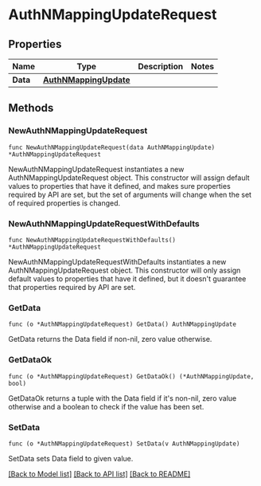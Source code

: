# AuthNMappingUpdateRequest

## Properties

| Name     | Type                                            | Description | Notes |
| -------- | ----------------------------------------------- | ----------- | ----- |
| **Data** | [**AuthNMappingUpdate**](AuthNMappingUpdate.md) |             |

## Methods

### NewAuthNMappingUpdateRequest

`func NewAuthNMappingUpdateRequest(data AuthNMappingUpdate) *AuthNMappingUpdateRequest`

NewAuthNMappingUpdateRequest instantiates a new AuthNMappingUpdateRequest object.
This constructor will assign default values to properties that have it defined,
and makes sure properties required by API are set, but the set of arguments
will change when the set of required properties is changed.

### NewAuthNMappingUpdateRequestWithDefaults

`func NewAuthNMappingUpdateRequestWithDefaults() *AuthNMappingUpdateRequest`

NewAuthNMappingUpdateRequestWithDefaults instantiates a new AuthNMappingUpdateRequest object.
This constructor will only assign default values to properties that have it defined,
but it doesn't guarantee that properties required by API are set.

### GetData

`func (o *AuthNMappingUpdateRequest) GetData() AuthNMappingUpdate`

GetData returns the Data field if non-nil, zero value otherwise.

### GetDataOk

`func (o *AuthNMappingUpdateRequest) GetDataOk() (*AuthNMappingUpdate, bool)`

GetDataOk returns a tuple with the Data field if it's non-nil, zero value otherwise
and a boolean to check if the value has been set.

### SetData

`func (o *AuthNMappingUpdateRequest) SetData(v AuthNMappingUpdate)`

SetData sets Data field to given value.

[[Back to Model list]](../README.md#documentation-for-models) [[Back to API list]](../README.md#documentation-for-api-endpoints) [[Back to README]](../README.md)
